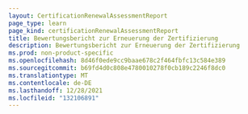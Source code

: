```yaml
---
layout: CertificationRenewalAssessmentReport
page_type: learn
page_kind: certificationRenewalAssessmentReport
title: Bewertungsbericht zur Erneuerung der Zertifizierung
description: Bewertungsbericht zur Erneuerung der Zertifizierung
ms.prod: non-product-specific
ms.openlocfilehash: 8d46f0ede9cc9baae678c2f464fbfc13c584e389
ms.sourcegitcommit: b69fd4d0c808e4780010278f0cb189c2246f8dc0
ms.translationtype: MT
ms.contentlocale: de-DE
ms.lasthandoff: 12/28/2021
ms.locfileid: "132106891"
---
```

